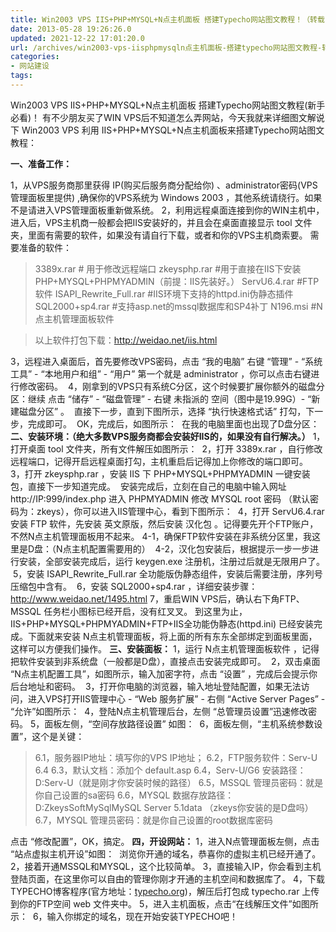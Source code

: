 ```yaml
---
title: Win2003 VPS IIS+PHP+MYSQL+N点主机面板 搭建Typecho网站图文教程！（转载自味道网）
date: 2013-05-28 19:26:26.0
updated: 2021-12-22 17:01:20.0
url: /archives/win2003-vps-iisphpmysqln点主机面板-搭建typecho网站图文教程-转载自
categories: 
- 网站建设
tags: 
---
```


Win2003 VPS IIS+PHP+MYSQL+N点主机面板 搭建Typecho网站图文教程(新手必看)！
有不少朋友买了WIN VPS后不知道怎么弄网站，今天我就来详细图文解说下 Win2003 VPS 利用 IIS+PHP+MYSQL+N点主机面板来搭建Typecho网站图文教程：
<!--more--><strong>一、准备工作：</strong>
1，从VPS服务商那里获得 IP(购买后服务商分配给你) 、administrator密码(VPS管理面板里提供) ,确保你的VPS系统为 Windows 2003 ，其他系统请绕行。如果不是请进入VPS管理面板重新做系统。
2，利用远程桌面连接到你的WIN主机中，进入后，VPS主机商一般都会把IIS安装好的，并且会在桌面直接显示 tool 文件夹，里面有需要的软件，如果没有请自行下载，或者和你的VPS主机商索要。
需要准备的软件：
<blockquote>3389x.rar # 用于修改远程端口
zkeysphp.rar #用于直接在IIS下安装PHP+MYSQL+PHPMYADMIN（前提：IIS先装好。）
ServU6.4.rar #FTP软件
ISAPI_Rewrite_Full.rar #IIS环境下支持的httpd.ini伪静态插件
SQL2000+sp4.rar #支持asp.net的mssql数据库和SP4补丁
N196.msi #N点主机管理面板软件</blockquote>
<blockquote>以上软件打包下载：<a href="http://weidao.net/iis.html" target="_blank">http://weidao.net/iis.html</a></blockquote>
3，远程进入桌面后，首先要修改VPS密码，点击 “我的电脑” 右键 “管理” - “系统工具” - “本地用户和组” - “用户” 第一个就是 administrator ，你可以点击右键进行修改密码。
<img alt="" src="http://www.weidao.net/images/2012/11013.jpg" />
4，刚拿到的VPS只有系统C分区，这个时候要扩展你额外的磁盘分区：继续 点击 “储存” - “磁盘管理” - 右键 未指派的 空间（图中是19.99G）- “新建磁盘分区” 。
<img alt="" src="http://www.weidao.net/images/2012/11014.jpg" />
直接下一步，直到下图所示，选择 “执行快速格式话” 打勾，下一步，完成即可。
<img alt="" src="http://www.weidao.net/images/2012/11015.jpg" />
OK，完成后，如图所示：
<img alt="" src="http://www.weidao.net/images/2012/11016.jpg" />
在我的电脑里面也出现了D盘分区：
<img alt="" src="http://www.weidao.net/images/2012/11017.jpg" />
<strong>二、安装环境：（绝大多数VPS服务商都会安装好IIS的，如果没有自行解决。）</strong>
1，打开桌面 tool 文件夹，所有文件解压如图所示：
<img alt="" src="http://www.weidao.net/images/2012/11018.jpg" />
2，打开 3389x.rar ，自行修改远程端口，记得开启远程桌面打勾，主机重启后记得加上你修改的端口即可。
<img alt="" src="http://www.weidao.net/images/2012/11019.jpg" />
3，打开 zkeysphp.rar ，安装 IIS 下 PHP+MYSQL+PHPMYADMIN 一键安装包，直接下一步知道完成。
<img alt="" src="http://www.weidao.net/images/2012/11020.jpg" />
安装完成后，立刻在自己的电脑中输入网址 http://IP:999/index.php 进入 PHPMYADMIN 修改 MYSQL root 密码 （默认密码为：zkeys），你可以进入IIS管理中心，看到下图所示：
<img alt="" src="http://www.weidao.net/images/2012/11021.jpg" />
4，打开 ServU6.4.rar 安装 FTP 软件，先安装 英文原版，然后安装 汉化包 。记得要先开个FTP账户，不然N点主机管理面板用不起来。
4-1，确保FTP软件安装在非系统分区里，我这里是D盘：（N点主机配置需要用的）
<img alt="" src="http://www.weidao.net/images/2012/11022.jpg" />
4-2，汉化包安装后，根据提示一步一步进行安装，全部安装完成后，运行 keygen.exe 注册机，注册过后就是无限用户了。
<img alt="" src="http://www.weidao.net/images/2012/11023.jpg" />
5，安装 ISAPI_Rewrite_Full.rar 全功能版伪静态组件，安装后需要注册，序列号压缩包中含有。
<img alt="" src="http://www.weidao.net/images/2012/11024.jpg" />
6，安装 SQL2000+sp4.rar ，详细安装步骤：<a href="http://www.weidao.net/1495.html" target="_blank">http://www.weidao.net/1495.html</a>
7，重启WIN VPS后，确认右下角FTP、MSSQL 任务栏小图标已经开启，没有红叉叉。
到这里为止，IIS+PHP+MYSQL+PHPMYADMIN+FTP+IIS全功能伪静态(httpd.ini) 已经安装完成。下面就来安装 N点主机管理面板，将上面的所有东东全部绑定到面板里面，这样可以方便我们操作。
<strong>三、安装面板：</strong>
1，运行 N点主机管理面板软件 ，记得把软件安装到非系统盘（一般都是D盘），直接点击安装完成即可。
<img alt="" src="http://www.weidao.net/images/2012/11025.jpg" />
2，双击桌面 “N点主机配置工具”，如图所示，输入加密字符，点击 “设置” ，完成后会提示你后台地址和密码。
<img alt="" src="http://www.weidao.net/images/2012/11026.jpg" />
3，打开你电脑的浏览器，输入地址登陆配置，如果无法访问，进入VPS打开IIS管理中心 - “Web 服务扩展” - 右侧 “Active Server Pages” - “允许”如图所示：
<img alt="" src="http://www.weidao.net/images/2012/11027.jpg" />
4，登陆N点主机管理后台，左侧 “总管理员设置”迅速修改密码。
5，面板左侧，“空间存放路径设置” 如图：
<img alt="" src="http://www.weidao.net/images/2012/11028.jpg" />
6，面板左侧，“主机系统参数设置”，这个是关键：
<blockquote>6.1，服务器IP地址：填写你的VPS IP地址；
6.2，FTP服务软件：Serv-U 6.4
6.3，默认文档：添加个 default.asp
6.4，Serv-U/G6 安装路径：D:Serv-U（就是刚才你安装时候的路径）
6.5，MSSQL 管理员密码：就是你自己设置的sa密码
6.6，MYSQL 数据存放路径：D:ZkeysSoftMySqlMySQL Server 5.1data （zkeys你安装的是D盘吗）
6.7，MYSQL 管理员密码：就是你自己设置的root数据库密码</blockquote>
点击 “修改配置”，OK，搞定。
<strong>四，开设网站：</strong>
1，进入N点管理面板左侧，点击 “站点虚拟主机开设”如图：
<img alt="" src="http://www.weidao.net/images/2012/11029.jpg" />
浏览你开通的域名，恭喜你的虚拟主机已经开通了。
2，接着开通MSSQL和MYSQL，这个比较简单。
3，直接输入IP，你会看到主机登陆页面，在这里你可以自由的管理你刚才开通的主机空间和数据库了。
4，下载TYPECHO博客程序(官方地址：<a href="http://typecho.org/" target="_blank">typecho.org</a>)，解压后打包成 typecho.rar 上传到你的FTP空间 web 文件夹中。
5，进入主机面板，点击“在线解压文件”如图所示：
<img alt="" src="http://www.weidao.net/images/2012/11030.jpg" />
6，输入你绑定的域名，现在开始安装TYPECHO吧！